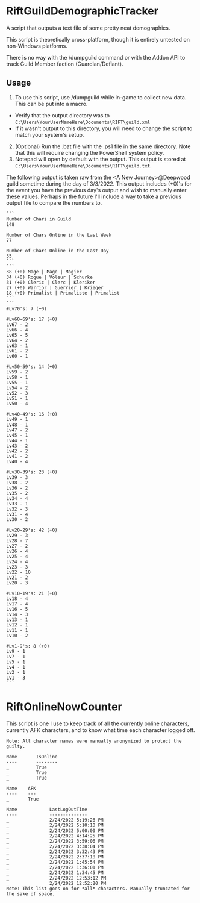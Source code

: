 # RiftGuildDemographicTracker
A script that outputs a text file of some pretty neat demographics.

This script is theoretically cross-platform, though it is entirely untested on non-Windows platforms.

There is no way with the /dumpguild command or with the Addon API to track Guild Member faction (Guardian/Defiant).

## Usage
1. To use this script, use /dumpguild while in-game to collect new data. This can be put into a macro.
- Verify that the output directory was to `C:\Users\YourUserNameHere\Documents\RIFT\guild.xml` 
- If it wasn't output to this directory, you will need to change the script to match your system's setup.

2. (Optional) Run the .bat file with the .ps1 file in the same directory. Note that this will require changing the PowerShell system policy. 
3. Notepad will open by default with the output. This output is stored at `C:\Users\YourUserNameHere\Documents\RIFT\guild.txt`.

The following output is taken raw from the \<A New Journey>@Deepwood guild sometime during the day of 3/3/2022.
This output includes (+0)'s for the event you have the previous day's output and wish to manually enter these values.
Perhaps in the future I'll include a way to take a previous output file to compare the numbers to.

````
```
Number of Chars in Guild
148

Number of Chars Online in the Last Week
77

Number of Chars Online in the Last Day
35
```
```
38 (+0) Mage | Mage | Magier
34 (+0) Rogue | Voleur | Schurke
31 (+0) Cleric | Clerc | Kleriker
27 (+0) Warrior | Guerrier | Krieger
18 (+0) Primalist | Primaliste | Primalist
```
```
#Lv70's: 7 (+0)

#Lv60-69's: 17 (+0)
Lv67 - 2
Lv66 - 4
Lv65 - 5
Lv64 - 2
Lv63 - 1
Lv61 - 2
Lv60 - 1

#Lv50-59's: 14 (+0)
Lv59 - 2
Lv58 - 1
Lv55 - 1
Lv54 - 2
Lv52 - 3
Lv51 - 1
Lv50 - 4

#Lv40-49's: 16 (+0)
Lv49 - 1
Lv48 - 1
Lv47 - 2
Lv45 - 1
Lv44 - 1
Lv43 - 2
Lv42 - 2
Lv41 - 2
Lv40 - 4

#Lv30-39's: 23 (+0)
Lv39 - 3
Lv38 - 2
Lv36 - 2
Lv35 - 2
Lv34 - 4
Lv33 - 1
Lv32 - 3
Lv31 - 4
Lv30 - 2

#Lv20-29's: 42 (+0)
Lv29 - 3
Lv28 - 7
Lv27 - 2
Lv26 - 4
Lv25 - 4
Lv24 - 4
Lv23 - 3
Lv22 - 10
Lv21 - 2
Lv20 - 3

#Lv10-19's: 21 (+0)
Lv18 - 4
Lv17 - 4
Lv16 - 5
Lv14 - 3
Lv13 - 1
Lv12 - 1
Lv11 - 1
Lv10 - 2

#Lv1-9's: 8 (+0)
Lv9 - 1
Lv7 - 1
Lv5 - 1
Lv4 - 1
Lv2 - 1
Lv1 - 3
```
````
  
# RiftOnlineNowCounter
This script is one I use to keep track of all the currently online characters, currently AFK characters, and to know what time each character logged off.

```
Note: All character names were manually anonymized to protect the guilty.

Name       IsOnline
----       --------
_          True
_          True
_          True

Name    AFK
----    ---
_       True

Name            LastLogOutTime
----            --------------
_               2/24/2022 5:19:26 PM
_               2/24/2022 5:10:10 PM
_               2/24/2022 5:00:00 PM
_               2/24/2022 4:14:25 PM
_               2/24/2022 3:59:06 PM
_               2/24/2022 3:38:04 PM
_               2/24/2022 3:32:43 PM
_               2/24/2022 2:37:18 PM
_               2/24/2022 1:45:54 PM
_               2/24/2022 1:36:01 PM
_               2/24/2022 1:34:45 PM
_               2/24/2022 12:53:12 PM
_               2/24/2022 12:52:20 PM
Note: This list goes on for *all* characters. Manually truncated for the sake of space.
```
